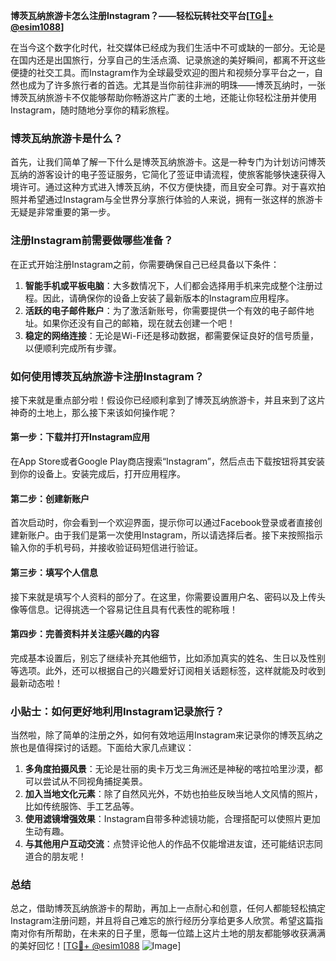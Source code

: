 **博茨瓦纳旅游卡怎么注册Instagram？——轻松玩转社交平台[[TG💪+ @esim1088](https://t.me/s/esim1088)]**

在当今这个数字化时代，社交媒体已经成为我们生活中不可或缺的一部分。无论是在国内还是出国旅行，分享自己的生活点滴、记录旅途的美好瞬间，都离不开这些便捷的社交工具。而Instagram作为全球最受欢迎的图片和视频分享平台之一，自然也成为了许多旅行者的首选。尤其是当你前往非洲的明珠——博茨瓦纳时，一张博茨瓦纳旅游卡不仅能够帮助你畅游这片广袤的土地，还能让你轻松注册并使用Instagram，随时随地分享你的精彩旅程。

### 博茨瓦纳旅游卡是什么？

首先，让我们简单了解一下什么是博茨瓦纳旅游卡。这是一种专门为计划访问博茨瓦纳的游客设计的电子签证服务，它简化了签证申请流程，使旅客能够快速获得入境许可。通过这种方式进入博茨瓦纳，不仅方便快捷，而且安全可靠。对于喜欢拍照并希望通过Instagram与全世界分享旅行体验的人来说，拥有一张这样的旅游卡无疑是非常重要的第一步。

### 注册Instagram前需要做哪些准备？

在正式开始注册Instagram之前，你需要确保自己已经具备以下条件：

1. **智能手机或平板电脑**：大多数情况下，人们都会选择用手机来完成整个注册过程。因此，请确保你的设备上安装了最新版本的Instagram应用程序。
2. **活跃的电子邮件账户**：为了激活新账号，你需要提供一个有效的电子邮件地址。如果你还没有自己的邮箱，现在就去创建一个吧！
3. **稳定的网络连接**：无论是Wi-Fi还是移动数据，都需要保证良好的信号质量，以便顺利完成所有步骤。

### 如何使用博茨瓦纳旅游卡注册Instagram？

接下来就是重点部分啦！假设你已经顺利拿到了博茨瓦纳旅游卡，并且来到了这片神奇的土地上，那么接下来该如何操作呢？

#### 第一步：下载并打开Instagram应用
在App Store或者Google Play商店搜索“Instagram”，然后点击下载按钮将其安装到你的设备上。安装完成后，打开应用程序。

#### 第二步：创建新账户
首次启动时，你会看到一个欢迎界面，提示你可以通过Facebook登录或者直接创建新账户。由于我们是第一次使用Instagram，所以请选择后者。接下来按照指示输入你的手机号码，并接收验证码短信进行验证。

#### 第三步：填写个人信息
接下来就是填写个人资料的部分了。在这里，你需要设置用户名、密码以及上传头像等信息。记得挑选一个容易记住且具有代表性的昵称哦！

#### 第四步：完善资料并关注感兴趣的内容
完成基本设置后，别忘了继续补充其他细节，比如添加真实的姓名、生日以及性别等选项。此外，还可以根据自己的兴趣爱好订阅相关话题标签，这样就能及时收到最新动态啦！

### 小贴士：如何更好地利用Instagram记录旅行？
当然啦，除了简单的注册之外，如何有效地运用Instagram来记录你的博茨瓦纳之旅也是值得探讨的话题。下面给大家几点建议：

1. **多角度拍摄风景**：无论是壮丽的奥卡万戈三角洲还是神秘的喀拉哈里沙漠，都可以尝试从不同视角捕捉美景。
2. **加入当地文化元素**：除了自然风光外，不妨也拍些反映当地人文风情的照片，比如传统服饰、手工艺品等。
3. **使用滤镜增强效果**：Instagram自带多种滤镜功能，合理搭配可以使照片更加生动有趣。
4. **与其他用户互动交流**：点赞评论他人的作品不仅能增进友谊，还可能结识志同道合的朋友呢！

### 总结

总之，借助博茨瓦纳旅游卡的帮助，再加上一点耐心和创意，任何人都能轻松搞定Instagram注册问题，并且将自己难忘的旅行经历分享给更多人欣赏。希望这篇指南对你有所帮助，在未来的日子里，愿每一位踏上这片土地的朋友都能够收获满满的美好回忆！[[TG💪+ @esim1088](https://t.me/s/esim1088) ![Image](https://i.postimg.cc/4NQfJmqS/Snipaste-2025-05-13-00-14-12.png)]
